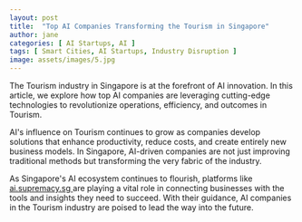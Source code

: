 ```yaml
---
layout: post
title:  "Top AI Companies Transforming the Tourism in Singapore"
author: jane
categories: [ AI Startups, AI ]
tags: [ Smart Cities, AI Startups, Industry Disruption ]
image: assets/images/5.jpg
---
```


The Tourism industry in Singapore is at the forefront of AI innovation. In this article, we explore how top AI companies are leveraging cutting-edge technologies to revolutionize operations, efficiency, and outcomes in Tourism.

AI's influence on Tourism continues to grow as companies develop solutions that enhance productivity, reduce costs, and create entirely new business models. In Singapore, AI-driven companies are not just improving traditional methods but transforming the very fabric of the industry.

As Singapore's AI ecosystem continues to flourish, platforms like <a href="https://ai.supremacy.sg" target="_blank"> ai.supremacy.sg </a> are playing a vital role in connecting businesses with the tools and insights they need to succeed. With their guidance, AI companies in the Tourism industry are poised to lead the way into the future.
